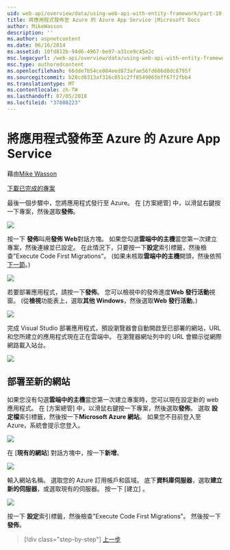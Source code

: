 ```yaml
---
uid: web-api/overview/data/using-web-api-with-entity-framework/part-10
title: 將應用程式發佈至 Azure 的 Azure App Service |Microsoft Docs
author: MikeWasson
description: ''
ms.author: aspnetcontent
ms.date: 06/16/2014
ms.assetid: 10fd812b-94d6-4967-be97-a31ce9c45e2c
msc.legacyurl: /web-api/overview/data/using-web-api-with-entity-framework/part-10
msc.type: authoredcontent
ms.openlocfilehash: 66dde7b54ce084eed873afae56fd686d0dc8795f
ms.sourcegitcommit: b28cd0313af316c051c2ff8549865bff67f2fbb4
ms.translationtype: MT
ms.contentlocale: zh-TW
ms.lasthandoff: 07/05/2018
ms.locfileid: "37808223"
---
```

<a name="publish-the-app-to-azure-azure-app-service"></a>將應用程式發佈至 Azure 的 Azure App Service
====================
藉由[Mike Wasson](https://github.com/MikeWasson)

[下載已完成的專案](https://github.com/MikeWasson/BookService)

最後一個步驟中，您將應用程式發行至 Azure。 在 [方案總管] 中，以滑鼠右鍵按一下專案，然後選取**發佈**。

![](part-10/_static/image1.png)

按一下 **發佈**叫用**發佈 Web**對話方塊。 如果您勾選**雲端中的主機**當您第一次建立專案，然後連線並已設定。 在此情況下，只要按一下**設定**索引標籤，然後檢查&quot;Execute Code First Migrations&quot;。 (如果未核取**雲端中的主機**開頭，然後依照[下一節](#new-website)。)

[![](part-10/_static/image3.png)](part-10/_static/image2.png)

若要部署應用程式，請按一下**發佈**。 您可以檢視中的發佈進度**Web 發行活動**視窗。 (從**檢視**功能表上，選取**其他 Windows**，然後選取**Web 發行活動**。)

![](part-10/_static/image4.png)

完成 Visual Studio 部署應用程式，預設瀏覽器會自動開啟至已部署的網站，URL 和您所建立的應用程式現在正在雲端中。 在瀏覽器網址列中的 URL 會顯示從網際網路載入站台。

[![](part-10/_static/image6.png)](part-10/_static/image5.png)

<a id="new-website"></a>
## <a name="deploying-to-a-new-website"></a>部署至新的網站

如果您沒有勾選**雲端中的主機**當您第一次建立專案時，您可以現在設定新的 web 應用程式。 在 [方案總管] 中，以滑鼠右鍵按一下專案，然後選取**發佈**。 選取 **設定檔**索引標籤，然後按一下**Microsoft Azure 網站**。 如果您不目前登入至 Azure，系統會提示您登入。

[![](part-10/_static/image8.png)](part-10/_static/image7.png)

在 [**現有的網站**] 對話方塊中，按一下**新增**。

![](part-10/_static/image9.png)

輸入網站名稱。 選取您的 Azure 訂用帳戶和區域。 底下**資料庫伺服器**，選取**建立新的伺服器**，或選取現有的伺服器。 按一下 [建立] 。

[![](part-10/_static/image11.png)](part-10/_static/image10.png)

按一下 **設定**索引標籤，然後檢查&quot;Execute Code First Migrations&quot;。 然後按一下**發佈**。

> [!div class="step-by-step"]
> [上一步](part-9.md)
